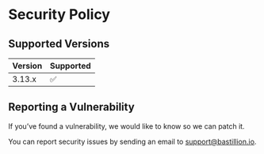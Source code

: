 # Security Policy

## Supported Versions

| Version | Supported          |
| ------- | ------------------ |
| 3.13.x  | :white_check_mark: |

## Reporting a Vulnerability

If you’ve found a vulnerability, we would like to know so we can patch it.

You can report security issues by sending an email to support@bastillion.io.
